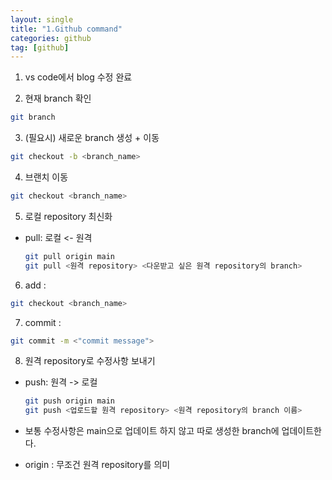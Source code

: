 ```yaml
---
layout: single
title: "1.Github command"
categories: github
tag: [github]
---
```



1. vs code에서 blog 수정 완료

2. 현재 branch 확인
```bash
git branch
```

3. (필요시) 새로운 branch 생성 + 이동
```bash
git checkout -b <branch_name>
```

4. 브랜치 이동
```bash
git checkout <branch_name>
```

5. 로컬 repository 최신화
- pull: 로컬 <- 원격

    ```bash 
    git pull origin main
    git pull <원격 repository> <다운받고 싶은 원격 repository의 branch>
    ``` 

6. add :
```bash
git checkout <branch_name>
```

7. commit : 
```bash
git commit -m <"commit message">
```

8. 원격 repository로 수정사항 보내기
- push: 원격 -> 로컬

    ```bash 
    git push origin main
    git push <업로드할 원격 repository> <원격 repository의 branch 이름>
    ```
- 보통 수정사항은 main으로 업데이트 하지 않고 따로 생성한 branch에 업데이트한다.
- origin : 무조건 원격 repository를 의미

















